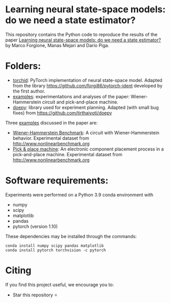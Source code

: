 # Learning neural state-space models: do we need a state estimator?

This repository contains the Python code to reproduce the results of the paper [Learning neural state-space models: do we need a state estimator?](https://arxiv.org/pdf/2006.02250.pdf) by Marco Forgione, Manas Mejari and Dario Piga.


# Folders:
* [torchid](torchis):  PyTorch implementation of neural state-space model. Adapted from the library https://github.com/forgi86/pytorch-ident developed by the first author.
* [examples](examples): experimentations and analyses of the paper: Wiener-Hammerstein circuit and pick-and-place machine.
* [doepy](doepy): library used for experiment planning. Adapted (with small bug fixes) from https://github.com/tirthajyoti/doepy
 <!--*  [doc](doc): paper latex files -->

Three [examples](examples) discussed in the paper are:

* [Wiener-Hammerstein Benchmark](examples/WH2009): A circuit with Wiener-Hammerstein behavior. Experimental dataset from http://www.nonlinearbenchmark.org
* [Pick & place machine](examples/EMPS): An
electronic component placement process in a pick-and-place
machine. Experimental dataset from http://www.nonlinearbenchmark.org

# Software requirements:
Experiments were performed on a Python 3.9 conda environment with

 * numpy
 * scipy
 * matplotlib
 * pandas
 * pytorch (version 1.10)
 
These dependencies may be installed through the commands:

```
conda install numpy scipy pandas matplotlib
conda install pytorch torchvision -c pytorch
```


# Citing

If you find this project useful, we encourage you to:

* Star this repository :star: 

<!--
 * Cite the [paper](https://onlinelibrary.wiley.com/doi/abs/10.1002/acs.3216) 
```
@article{forgione2021dyno,
  title={\textit{dyno{N}et}: A neural network architecture for learning dynamical systems},
  author={Forgione, M. and Piga, D.},
  journal={International Journal of Adaptive Control and Signal Processing},
  volume={35},
  number={4},
  pages={612--626},
  year={2021},
  publisher={Wiley}
}
```
-->
